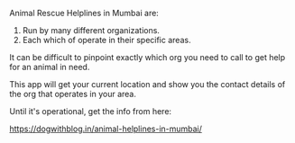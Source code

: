 Animal Rescue Helplines in Mumbai are:
1. Run by many different organizations.
2. Each which of operate in their specific areas.

It can be difficult to pinpoint exactly which org you need to call to get help for an animal in need.

This app will get your current location and show you the contact details of the org that operates in your area.

Until it's operational, get the info from here:

https://dogwithblog.in/animal-helplines-in-mumbai/
